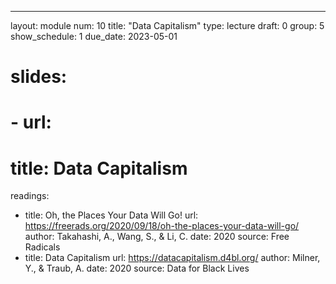 ---
layout: module
num: 10
title: "Data Capitalism"
type: lecture
draft: 0
group: 5
show_schedule: 1
due_date: 2023-05-01
# slides:
#   - url: 
#     title: Data Capitalism
readings:
  - title: Oh, the Places Your Data Will Go!
    url: https://freerads.org/2020/09/18/oh-the-places-your-data-will-go/
    author: Takahashi, A., Wang, S., & Li, C.
    date: 2020
    source: Free Radicals
  - title: Data Capitalism
    url: https://datacapitalism.d4bl.org/
    author: Milner, Y., & Traub, A.
    date: 2020
    source: Data for Black Lives
